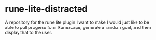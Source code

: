 # rune-lite-distracted
A repository for the rune lite plugin I want to make
I would just like to be able to pull progress fomr Runescape, generate a random goal, and then display that to the user.
